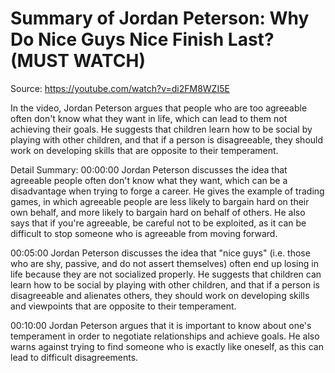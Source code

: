 # Summary of Jordan Peterson: Why Do Nice Guys Nice Finish Last? (MUST WATCH)

Source: https://youtube.com/watch?v=di2FM8WZI5E

In the video, Jordan Peterson argues that people who are too agreeable often don't know what they want in life, which can lead to them not achieving their goals. He suggests that children learn how to be social by playing with other children, and that if a person is disagreeable, they should work on developing skills that are opposite to their temperament.

Detail Summary: 
00:00:00
Jordan Peterson discusses the idea that agreeable people often don't know what they want, which can be a disadvantage when trying to forge a career. He gives the example of trading games, in which agreeable people are less likely to bargain hard on their own behalf, and more likely to bargain hard on behalf of others. He also says that if you're agreeable, be careful not to be exploited, as it can be difficult to stop someone who is agreeable from moving forward.

00:05:00
Jordan Peterson discusses the idea that "nice guys" (i.e. those who are shy, passive, and do not assert themselves) often end up losing in life because they are not socialized properly. He suggests that children can learn how to be social by playing with other children, and that if a person is disagreeable and alienates others, they should work on developing skills and viewpoints that are opposite to their temperament.

00:10:00
Jordan Peterson argues that it is important to know about one's temperament in order to negotiate relationships and achieve goals. He also warns against trying to find someone who is exactly like oneself, as this can lead to difficult disagreements.

